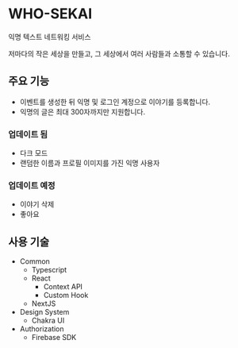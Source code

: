 # WHO-SEKAI

익명 텍스트 네트워킹 서비스

저마다의 작은 세상을 만들고, 그 세상에서 여러 사람들과 소통할 수 있습니다.

## 주요 기능

- 이벤트를 생성한 뒤 익명 및 로그인 계정으로 이야기를 등록합니다.
  <!-- - 사용자는 등록된 글에 좋아요를 클릭할 수 있습니다. -->
    <!-- - 한번 좋아요 클릭한 뒤 2번 좋아요할 수 없습니다. -->
- 익명의 글은 최대 300자까지만 지원합니다.

### 업데이트 됨

- 다크 모드
- 랜덤한 이름과 프로필 이미지를 가진 익명 사용자

### 업데이트 예정

- 이야기 삭제
- 좋아요

## 사용 기술

- Common
  - Typescript
  - React
    - Context API
    - Custom Hook
  - NextJS
- Design System
  - Chakra UI
- Authorization
  - Firebase SDK
